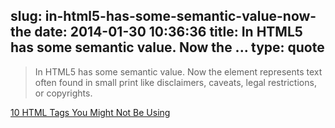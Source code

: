 slug: in-html5-has-some-semantic-value-now-the
date: 2014-01-30 10:36:36
title: In HTML5  has some semantic value. Now the ...
type: quote
---

> In HTML5  has some semantic value. Now the  element represents text often found in small print like disclaimers, caveats, legal restrictions, or copyrights.

[10 HTML Tags You Might Not Be Using](http://www.sitepoint.com/10-html-tags-not-using/)
